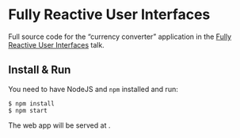 # Fully Reactive User Interfaces

Full source code for the “currency converter” application in the
[Fully Reactive User Interfaces](http://slides.com/theefer/reactive-uis)
talk.

## Install & Run

You need to have NodeJS and `npm` installed and run:

```
$ npm install
$ npm start
```

The web app will be served at [](http://localhost:8080/converter.html).
